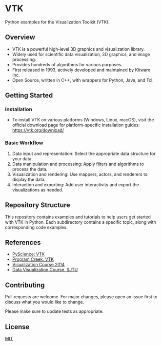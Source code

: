 # VTK

Python examples for the Visualization Toolkit (VTK).

## Overview

* VTK is a powerful high-level 3D graphics and visualization library.
* Widely used for scientific data visualization, 3D graphics, and image processing.
* Provides hundreds of algorithms for various purposes.
* First released in 1993, actively developed and maintained by Kitware Inc.
* Open Source, written in C++, with wrappers for Python, Java, and Tcl.

## Getting Started

### Installation

* To install VTK on various platforms (Windows, Linux, macOS), visit the official download page for platform-specific installation guides: https://vtk.org/download/

### Basic Workflow

1. Data input and representation: Select the appropriate data structure for your data.
2. Data manipulation and processing: Apply filters and algorithms to process the data.
3. Visualization and rendering: Use mappers, actors, and renderers to display the data.
4. Interaction and exporting: Add user interactivity and export the visualizations as needed.

## Repository Structure

This repository contains examples and tutorials to help users get started with VTK in Python. Each subdirectory contains a specific topic, along with corresponding code examples.

## References

* [PyScience: VTK](https://pyscience.wordpress.com/tag/vtk/)
* [Program Creek: VTK](https://www.programcreek.com/python/index/480/vtk)
* [Visualization Course 2014](https://www.cb.uu.se/~aht/Vis2014/)
* [Data Visualization Course, SJTU](https://www.cs.sjtu.edu.cn/~shengbin/course/datavis/)

## Contributing

Pull requests are welcome. For major changes, please open an issue first to discuss what you would like to change.

Please make sure to update tests as appropriate.

## License

[MIT](https://choosealicense.com/licenses/mit/)
